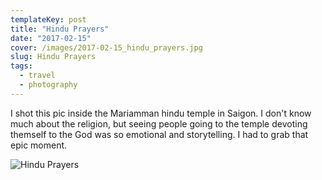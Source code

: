 ```yaml
---
templateKey: post
title: "Hindu Prayers"
date: "2017-02-15"
cover: /images/2017-02-15_hindu_prayers.jpg
slug: Hindu Prayers
tags:
  - travel
  - photography
---
```


I shot this pic inside the Mariamman hindu temple in Saigon. I don't know much about the religion, 
but seeing people going to the temple devoting themself to the God was so emotional and storytelling. 
I had to grab that epic moment.

![Hindu Prayers](/img/2017-02-15_hindu_prayers.jpg 'Hindu Prayers')